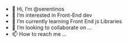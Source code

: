 - 👋 Hi, I’m @serentinos
- 👀 I’m interested in Front-End dev
- 🌱 I’m currently learning Front End js Libraries
- 💞️ I’m looking to collaborate on ...
- 📫 How to reach me ...

<!---
serentinos/serentinos is a ✨ special ✨ repository because its `README.md` (this file) appears on your GitHub profile.
You can click the Preview link to take a look at your changes.
--->
